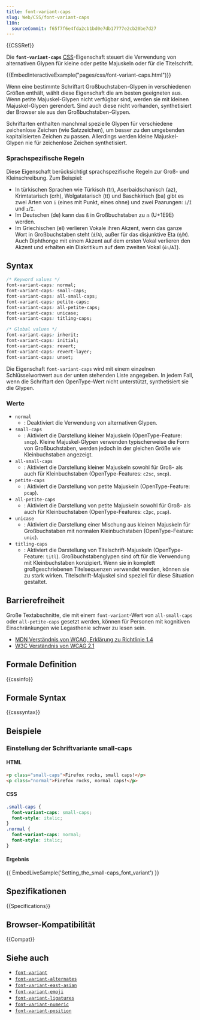 ```yaml
---
title: font-variant-caps
slug: Web/CSS/font-variant-caps
l10n:
  sourceCommit: f65f7f6e4fda2cb1bd0e7db17777e2cb20be7d27
---
```


{{CSSRef}}

Die **`font-variant-caps`** [CSS](/de/docs/Web/CSS)-Eigenschaft steuert die Verwendung von alternativen Glypen für kleine oder petite Majuskeln oder für die Titelschrift.

{{EmbedInteractiveExample("pages/css/font-variant-caps.html")}}

Wenn eine bestimmte Schriftart Großbuchstaben-Glypen in verschiedenen Größen enthält, wählt diese Eigenschaft die am besten geeigneten aus. Wenn petite Majuskel-Glypen nicht verfügbar sind, werden sie mit kleinen Majuskel-Glypen gerendert. Sind auch diese nicht vorhanden, synthetisiert der Browser sie aus den Großbuchstaben-Glypen.

Schriftarten enthalten manchmal spezielle Glypen für verschiedene zeichenlose Zeichen (wie Satzzeichen), um besser zu den umgebenden kapitalisierten Zeichen zu passen. Allerdings werden kleine Majuskel-Glypen nie für zeichenlose Zeichen synthetisiert.

### Sprachspezifische Regeln

Diese Eigenschaft berücksichtigt sprachspezifische Regeln zur Groß- und Kleinschreibung. Zum Beispiel:

- In türkischen Sprachen wie Türkisch (tr), Aserbaidschanisch (az), Krimtatarisch (crh), Wolgatatarisch (tt) und Baschkirisch (ba) gibt es zwei Arten von `i` (eines mit Punkt, eines ohne) und zwei Paarungen: `i`/`İ` und `ı`/`I`.
- Im Deutschen (de) kann das `ß` in Großbuchstaben zu `ẞ` (U+1E9E) werden.
- Im Griechischen (el) verlieren Vokale ihren Akzent, wenn das ganze Wort in Großbuchstaben steht (`ά`/`Α`), außer für das disjunktive Eta (`ή`/`Ή`). Auch Diphthonge mit einem Akzent auf dem ersten Vokal verlieren den Akzent und erhalten ein Diakritikum auf dem zweiten Vokal (`άι`/`ΑΪ`).

## Syntax

```css
/* Keyword values */
font-variant-caps: normal;
font-variant-caps: small-caps;
font-variant-caps: all-small-caps;
font-variant-caps: petite-caps;
font-variant-caps: all-petite-caps;
font-variant-caps: unicase;
font-variant-caps: titling-caps;

/* Global values */
font-variant-caps: inherit;
font-variant-caps: initial;
font-variant-caps: revert;
font-variant-caps: revert-layer;
font-variant-caps: unset;
```

Die Eigenschaft `font-variant-caps` wird mit einem einzelnen Schlüsselwortwert aus der unten stehenden Liste angegeben. In jedem Fall, wenn die Schriftart den OpenType-Wert nicht unterstützt, synthetisiert sie die Glypen.

### Werte

- `normal`
  - : Deaktiviert die Verwendung von alternativen Glypen.
- `small-caps`
  - : Aktiviert die Darstellung kleiner Majuskeln (OpenType-Feature: `smcp`). Kleine Majuskel-Glypen verwenden typischerweise die Form von Großbuchstaben, werden jedoch in der gleichen Größe wie Kleinbuchstaben angezeigt.
- `all-small-caps`
  - : Aktiviert die Darstellung kleiner Majuskeln sowohl für Groß- als auch für Kleinbuchstaben (OpenType-Features: `c2sc`, `smcp`).
- `petite-caps`
  - : Aktiviert die Darstellung von petite Majuskeln (OpenType-Feature: `pcap`).
- `all-petite-caps`
  - : Aktiviert die Darstellung von petite Majuskeln sowohl für Groß- als auch für Kleinbuchstaben (OpenType-Features: `c2pc`, `pcap`).
- `unicase`
  - : Aktiviert die Darstellung einer Mischung aus kleinen Majuskeln für Großbuchstaben mit normalen Kleinbuchstaben (OpenType-Feature: `unic`).
- `titling-caps`
  - : Aktiviert die Darstellung von Titelschrift-Majuskeln (OpenType-Feature: `titl`). Großbuchstabenglypen sind oft für die Verwendung mit Kleinbuchstaben konzipiert. Wenn sie in komplett großgeschriebenen Titelsequenzen verwendet werden, können sie zu stark wirken. Titelschrift-Majuskel sind speziell für diese Situation gestaltet.

## Barrierefreiheit

Große Textabschnitte, die mit einem `font-variant`-Wert von `all-small-caps` oder `all-petite-caps` gesetzt werden, können für Personen mit kognitiven Einschränkungen wie Legasthenie schwer zu lesen sein.

- [MDN Verständnis von WCAG, Erklärung zu Richtlinie 1.4](/de/docs/Web/Accessibility/Guides/Understanding_WCAG/Perceivable#guideline_1.4_make_it_easier_for_users_to_see_and_hear_content_including_separating_foreground_from_background)
- [W3C Verständnis von WCAG 2.1](https://www.w3.org/TR/WCAG21/#visual-presentation)

## Formale Definition

{{cssinfo}}

## Formale Syntax

{{csssyntax}}

## Beispiele

### Einstellung der Schriftvariante small-caps

#### HTML

```html
<p class="small-caps">Firefox rocks, small caps!</p>
<p class="normal">Firefox rocks, normal caps!</p>
```

#### CSS

```css
.small-caps {
  font-variant-caps: small-caps;
  font-style: italic;
}
.normal {
  font-variant-caps: normal;
  font-style: italic;
}
```

#### Ergebnis

{{ EmbedLiveSample('Setting_the_small-caps_font_variant') }}

## Spezifikationen

{{Specifications}}

## Browser-Kompatibilität

{{Compat}}

## Siehe auch

- [`font-variant`](/de/docs/Web/CSS/font-variant)
- [`font-variant-alternates`](/de/docs/Web/CSS/font-variant-alternates)
- [`font-variant-east-asian`](/de/docs/Web/CSS/font-variant-east-asian)
- [`font-variant-emoji`](/de/docs/Web/CSS/font-variant-emoji)
- [`font-variant-ligatures`](/de/docs/Web/CSS/font-variant-ligatures)
- [`font-variant-numeric`](/de/docs/Web/CSS/font-variant-numeric)
- [`font-variant-position`](/de/docs/Web/CSS/font-variant-position)
